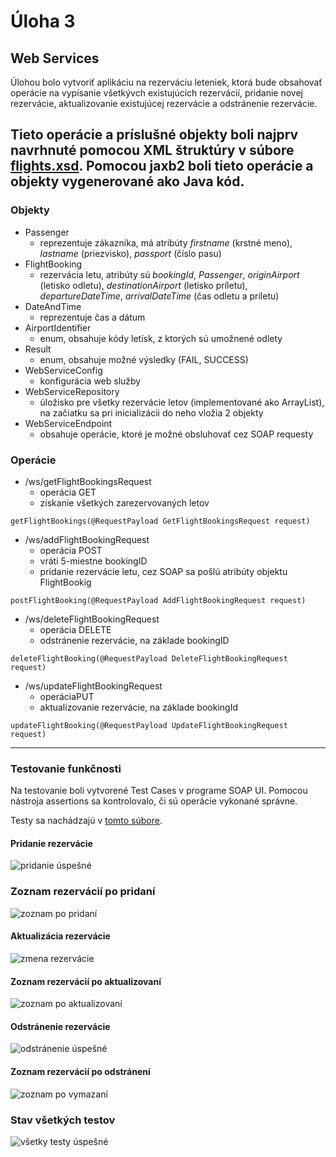 # Úloha 3
## Web Services

Úlohou bolo vytvoriť aplikáciu na rezerváciu leteniek, ktorá bude obsahovať operácie na vypísanie všetkývch existujúcich rezervácií, pridanie novej rezervácie, aktualizovanie existujúcej rezervácie a odstránenie rezervácie.

Tieto operácie a príslušné objekty boli najprv navrhnuté pomocou XML štruktúry v súbore [flights.xsd](src/main/resources/flights.xsd).
Pomocou jaxb2 boli tieto operácie a objekty vygenerované ako Java kód.
---
### Objekty

- Passenger
  - reprezentuje zákazníka, má atribúty *firstname* (krstné meno), *lastname* (priezvisko), *passport* (číslo pasu)
- FlightBooking
  - rezervácia letu, atribúty sú _bookingId_, _Passenger_, _originAirport_ (letisko odletu), _destinationAirport_ (letisko príletu), _departureDateTime_, _arrivalDateTime_ (čas odletu a príletu)
- DateAndTime
  - reprezentuje čas a dátum
- AirportIdentifier
  - enum, obsahuje kódy letísk, z ktorých sú umožnené odlety
- Result
  - enum, obsahuje možné výsledky (FAIL, SUCCESS)
- WebServiceConfig
  - konfigurácia web služby
- WebServiceRepository
  - úložisko pre všetky rezervácie letov (implementované ako ArrayList), na začiatku sa pri inicializácii do neho vložia 2 objekty
- WebServiceEndpoint
  - obsahuje operácie, ktoré je možné obsluhovať cez SOAP requesty

### Operácie

- /ws/getFlightBookingsRequest
  - operácia GET 
  - získanie všetkých zarezervovaných letov
```
getFlightBookings(@RequestPayload GetFlightBookingsRequest request)
```

- /ws/addFlightBookingRequest
  - operácia POST
  - vráti 5-miestne bookingID
  - pridanie rezervácie letu, cez SOAP sa pošlú atribúty objektu FlightBookig
```
postFlightBooking(@RequestPayload AddFlightBookingRequest request)
```

- /ws/deleteFlightBookingRequest
  - operácia DELETE
  - odstránenie rezervácie, na základe bookingID
```
deleteFlightBooking(@RequestPayload DeleteFlightBookingRequest request)
```

- /ws/updateFlightBookingRequest
  - operáciaPUT
  - aktualizovanie rezervácie, na základe bookingId
```
updateFlightBooking(@RequestPayload UpdateFlightBookingRequest request)
```
---
### Testovanie funkčnosti

Na testovanie boli vytvorené Test Cases v programe SOAP UI. Pomocou nástroja assertions sa kontrolovalo, či sú operácie vykonané správne.

Testy sa nachádzajú v [tomto súbore](Uloha3-soapui-project.xml).

#### Pridanie rezervácie
![pridanie úspešné](src/main/resources/images/add.png)

### Zoznam rezervácií po pridaní
![zoznam po pridaní](src/main/resources/images/check_added.png)

#### Aktualizácia rezervácie
![zmena rezervácie](src/main/resources/images/update.png)

#### Zoznam rezervácií po aktualizovaní
![zoznam po aktualizovaní](src/main/resources/images/check_updated.png)

#### Odstránenie rezervácie
![odstránenie úspešné](src/main/resources/images/delete.png)

#### Zoznam rezervácií po odstránení
![zoznam po vymazaní](src/main/resources/images/check_deleted.png)

### Stav všetkých testov
![všetky testy úspešné](src/main/resources/images/all_tests.png)


